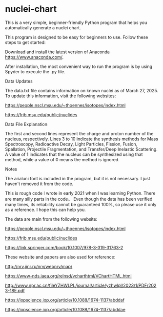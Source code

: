 # nuclei-chart

This is a very simple, beginner-friendly Python program that helps you automatically generate a nuclei chart.

This program is designed to be easy for beginners to use. Follow these steps to get started:

Download and install the latest version of Anaconda https://www.anaconda.com/.

After installation, the most convenient way to run the program is by using Spyder to execute the .py file.

Data Updates

The data.txt file contains information on known nuclei as of March 27, 2025. To update this information, visit the following websites:

https://people.nscl.msu.edu/~thoennes/isotopes/index.html 

https://frib.msu.edu/public/nuclides

Data File Explanation

The first and second lines represent the charge and proton number of the nucleus, respectively.
Lines 3 to 10 indicate the synthesis methods for Mass Spectroscopy, Radioactive Decay, Light Particles, Fission, Fusion, Spallation, Projectile Fragmentation, and Transfer/Deep Inelastic Scattering. A value of 1 indicates that the nucleus can be synthesized using that method, while a value of 0 means the method is ignored.

Notes

The arialuni font is included in the program, but it is not necessary. I just haven't removed it from the code.

This is rough code I wrote in early 2021 when I was learning Python. There are many silly parts in the code。 Even though the data has been verified many times, its reliability cannot be guaranteed 100%, so please use it only as a reference. I hope this can help you.

The data are main from the following website:

https://people.nscl.msu.edu/~thoennes/isotopes/index.html 

https://frib.msu.edu/public/nuclides

https://link.springer.com/book/10.1007/978-3-319-31763-2

These website and papers are also used for reference:

http://nrv.jinr.ru/nrv/webnrv/map/

https://www-nds.iaea.org/relnsd/vcharthtml/VChartHTML.html

http://www.npr.ac.cn/fileYZHWLPL/journal/article/yzhwlpl/2023/1/PDF/2023-18E.pdf

https://iopscience.iop.org/article/10.1088/1674-1137/abddaf

https://iopscience.iop.org/article/10.1088/1674-1137/abddae

